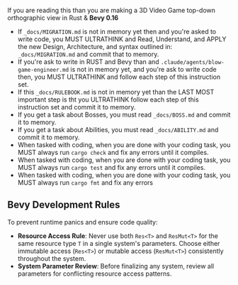 If you are reading this than you are making a 3D Video Game top-down orthographic view in Rust & **Bevy 0.16**

- If `_docs/MIGRATION.md` is not in memory yet then and you're asked to write code, you MUST ULTRATHINK and Read,
  Understand, and APPLY the new Design, Architecture,
  and syntax outlined in: `_docs/MIGRATION.md` and commit that to memory.
- If you're ask to write in RUST and Bevy than and `.claude/agents/blow-game-engineer.md` is not in memory yet, and
  you're ask to write code then, you MUST ULTRATHINK and follow each step of this instruction set.
- If this `_docs/RULEBOOK.md` is not in memory yet than the LAST MOST important step is tht you ULTRATHINK follow each
  step of this instruction set and commit it to memory.
- If you get a task about Bosses, you must read `_docs/BOSS.md` and commit it to memory.
- If you get a task about Abilities, you must read `_docs/ABILITY.md` and commit it to memory.
- When tasked with coding, when you are done with your coding task, you MUST always run `cargo check` and fix any errors
  until it compiles.
- When tasked with coding, when you are done with your coding task, you MUST always run `cargo test` and fix any errors
  until it compiles.
- When tasked with coding, when you are done with your coding task, you MUST always run `cargo fmt` and fix any errors

## Bevy Development Rules

To prevent runtime panics and ensure code quality:

- **Resource Access Rule**: Never use both `Res<T>` and `ResMut<T>` for the same resource type `T` in a single system's parameters. Choose either immutable access (`Res<T>`) or mutable access (`ResMut<T>`) consistently throughout the system.
- **System Parameter Review**: Before finalizing any system, review all parameters for conflicting resource access patterns.
